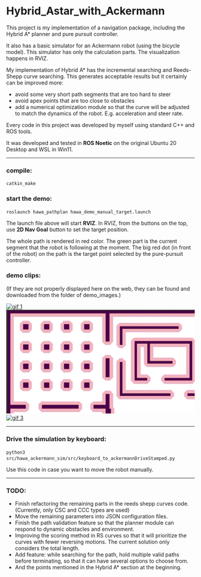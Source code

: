 # Hybrid_Astar_with_Ackermann

This project is my implementation of a navigation package, including the Hybrid A* planner and pure pursuit controller. 

It also has a basic simulator for an Ackermann robot (using the bicycle model). This simulator has only the calculation parts. The visualization happens in RVIZ. 

My implementation of Hybrid A* has the incremental searching and Reeds-Shepp curve searching. This generates acceptable results but it certainly can be improved more:
- avoid some very short path segments that are too hard to steer
- avoid apex points that are too close to obstacles
- add a numerical optimization module so that the curve will be adjusted to match the dynamics of the robot. E.g. acceleration and steer rate. 

Every code in this project was developed by myself using standard C++ and ROS tools. 

It was developed and tested in **ROS Noetic** on the original Ubuntu 20 Desktop and WSL in Win11. 

-----------

### compile:
    catkin_make

### start the demo: 
    roslaunch hawa_pathplan hawa_demo_manual_target.launch

The launch file above will start **RVIZ**. In RVIZ, from the buttons on the top, use **2D Nav Goal** button to set the target position. 

The whole path is rendered in red color. The green part is the current segment that the robot is following at the moment. The big red dot (in front of the robot) on
the path is the target point selected by the pure-pursuit controller. 


### demo clips:

(If they are not properly displayed here on the web, they can be found and downloaded from the folder of demo_images.)

<a id="demogif1" href="https://github.com/hanmmmmm/Hybrid_Astar_with_Ackermann/blob/main/demo_images/p1.gif">
    <img src="https://github.com/hanmmmmm/Hybrid_Astar_with_Ackermann/blob/main/demo_images/p1.gif" alt="gif 1" title="case 1" width="600"/>
</a>

<a id="demogif2" href="https://github.com/hanmmmmm/Hybrid_Astar_with_Ackermann/blob/main/demo_images/p2.gif">
    <img src="https://github.com/hanmmmmm/Hybrid_Astar_with_Ackermann/blob/main/demo_images/p2.gif" alt="gif 2" title="case 2" width="600"/>
</a>

<a id="demogif3" href="https://github.com/hanmmmmm/Hybrid_Astar_with_Ackermann/blob/main/demo_images/p3.gif">
    <img src="https://github.com/hanmmmmm/Hybrid_Astar_with_Ackermann/blob/main/demo_images/p3.gif" alt="gif 3" title="case 3" width="600"/>
</a>

----

### Drive the simulation by keyboard:
    python3 src/hawa_ackermann_sim/src/keyboard_to_ackermannDriveStamped.py

Use this code in case you want to move the robot manually.

----
### TODO:
- Finish refactoring the remaining parts in the reeds shepp curves code. (Currently, only CSC and CCC types are used)
- Move the remaining parameters into JSON configuration files.
- Finish the path validation feature so that the planner module can respond to dynamic obstacles and environment.
- Improving the scoring method in RS curves so that it will prioritize the curves with fewer reversing motions. The current solution only considers the total length.
- Add feature: while searching for the path, hold multiple valid paths before terminating, so that it can have several options to choose from.
- And the points mentioned in the Hybrid A* section at the beginning. 
